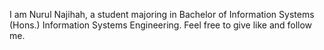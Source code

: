 I am Nurul Najihah, a student majoring in Bachelor of Information Systems (Hons.) Information Systems Engineering.
Feel free to give like and follow me.
